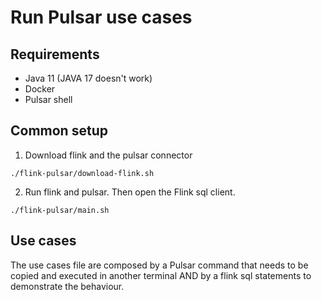 # Run Pulsar use cases

## Requirements
- Java 11 (JAVA 17 doesn't work)
- Docker
- Pulsar shell

## Common setup

1. Download flink and the pulsar connector
```
./flink-pulsar/download-flink.sh
```
2. Run flink and pulsar. Then open the Flink sql client.
```
./flink-pulsar/main.sh
```

## Use cases
The use cases file are composed by a Pulsar command that needs to be copied and executed in another terminal AND by a flink sql statements to demonstrate the behaviour.

